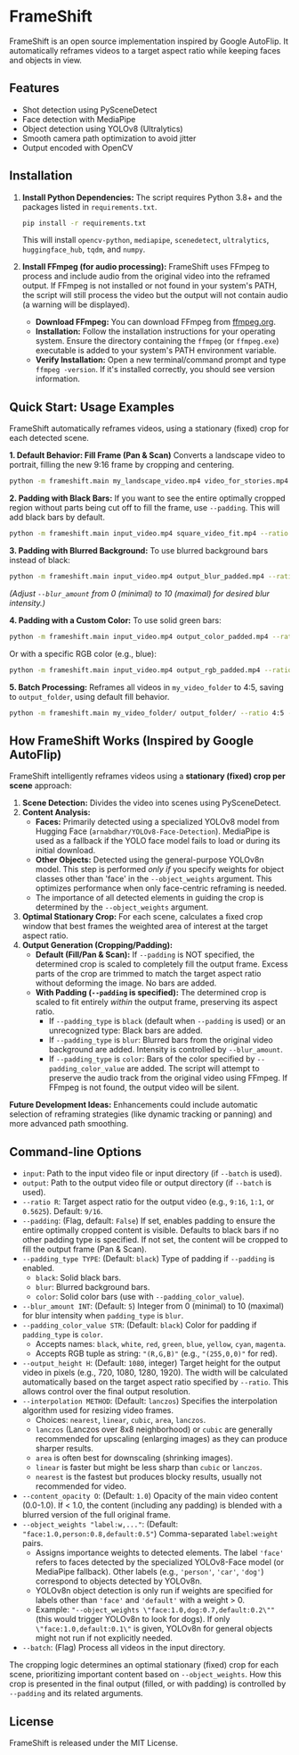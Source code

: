 # FrameShift

FrameShift is an open source implementation inspired by Google AutoFlip. It automatically reframes
videos to a target aspect ratio while keeping faces and objects in view.

## Features

- Shot detection using PySceneDetect
- Face detection with MediaPipe
- Object detection using YOLOv8 (Ultralytics)
- Smooth camera path optimization to avoid jitter
- Output encoded with OpenCV

## Installation

1.  **Install Python Dependencies:**
    The script requires Python 3.8+ and the packages listed in `requirements.txt`.
    ```bash
    pip install -r requirements.txt
    ```
    This will install `opencv-python`, `mediapipe`, `scenedetect`, `ultralytics`, `huggingface_hub`, `tqdm`, and `numpy`.

2.  **Install FFmpeg (for audio processing):**
    FrameShift uses FFmpeg to process and include audio from the original video into the reframed output. If FFmpeg is not installed or not found in your system's PATH, the script will still process the video but the output will not contain audio (a warning will be displayed).
    *   **Download FFmpeg:** You can download FFmpeg from [ffmpeg.org](https://ffmpeg.org/download.html).
    *   **Installation:** Follow the installation instructions for your operating system. Ensure the directory containing the `ffmpeg` (or `ffmpeg.exe`) executable is added to your system's PATH environment variable.
    *   **Verify Installation:** Open a new terminal/command prompt and type `ffmpeg -version`. If it's installed correctly, you should see version information.

## Quick Start: Usage Examples

FrameShift automatically reframes videos, using a stationary (fixed) crop for each detected scene.

**1. Default Behavior: Fill Frame (Pan & Scan)**
   Converts a landscape video to portrait, filling the new 9:16 frame by cropping and centering.
   ```bash
   python -m frameshift.main my_landscape_video.mp4 video_for_stories.mp4 --ratio 9:16
   ```

**2. Padding with Black Bars:**
   If you want to see the entire optimally cropped region without parts being cut off to fill the frame, use `--padding`. This will add black bars by default.
   ```bash
   python -m frameshift.main input_video.mp4 square_video_fit.mp4 --ratio 1:1 --padding
   ```

**3. Padding with Blurred Background:**
   To use blurred background bars instead of black:
   ```bash
   python -m frameshift.main input_video.mp4 output_blur_padded.mp4 --ratio 16:9 --padding --padding_type blur --blur_amount 5
   ```
   *(Adjust `--blur_amount` from 0 (minimal) to 10 (maximal) for desired blur intensity.)*

**4. Padding with a Custom Color:**
   To use solid green bars:
   ```bash
   python -m frameshift.main input_video.mp4 output_color_padded.mp4 --ratio 4:3 --padding --padding_type color --padding_color_value green
   ```
   Or with a specific RGB color (e.g., blue):
   ```bash
   python -m frameshift.main input_video.mp4 output_rgb_padded.mp4 --ratio 4:3 --padding --padding_type color --padding_color_value "(0,0,255)"
   ```

**5. Batch Processing:**
   Reframes all videos in `my_video_folder` to 4:5, saving to `output_folder`, using default fill behavior.
   ```bash
   python -m frameshift.main my_video_folder/ output_folder/ --ratio 4:5 --batch
   ```

## How FrameShift Works (Inspired by Google AutoFlip)

FrameShift intelligently reframes videos using a **stationary (fixed) crop per scene** approach:

1.  **Scene Detection:** Divides the video into scenes using PySceneDetect.
2.  **Content Analysis:**
    *   **Faces:** Primarily detected using a specialized YOLOv8 model from Hugging Face (`arnabdhar/YOLOv8-Face-Detection`). MediaPipe is used as a fallback if the YOLO face model fails to load or during its initial download.
    *   **Other Objects:** Detected using the general-purpose YOLOv8n model. This step is performed *only if* you specify weights for object classes other than 'face' in the `--object_weights` argument. This optimizes performance when only face-centric reframing is needed.
    *   The importance of all detected elements in guiding the crop is determined by the `--object_weights` argument.
3.  **Optimal Stationary Crop:** For each scene, calculates a fixed crop window that best frames the weighted area of interest at the target aspect ratio.
4.  **Output Generation (Cropping/Padding):**
    *   **Default (Fill/Pan & Scan):** If `--padding` is NOT specified, the determined crop is scaled to completely fill the output frame. Excess parts of the crop are trimmed to match the target aspect ratio without deforming the image. No bars are added.
    *   **With Padding (`--padding` is specified):** The determined crop is scaled to fit entirely *within* the output frame, preserving its aspect ratio.
        *   If `--padding_type` is `black` (default when `--padding` is used) or an unrecognized type: Black bars are added.
        *   If `--padding_type` is `blur`: Blurred bars from the original video background are added. Intensity is controlled by `--blur_amount`.
        *   If `--padding_type` is `color`: Bars of the color specified by `--padding_color_value` are added.
    The script will attempt to preserve the audio track from the original video using FFmpeg. If FFmpeg is not found, the output video will be silent.

**Future Development Ideas:**
Enhancements could include automatic selection of reframing strategies (like dynamic tracking or panning) and more advanced path smoothing.

## Command-line Options

*   `input`: Path to the input video file or input directory (if `--batch` is used).
*   `output`: Path to the output video file or output directory (if `--batch` is used).
*   `--ratio R`: Target aspect ratio for the output video (e.g., `9:16`, `1:1`, or `0.5625`). Default: `9/16`.
*   `--padding`: (Flag, default: `False`) If set, enables padding to ensure the entire optimally cropped content is visible. Defaults to black bars if no other padding type is specified. If not set, the content will be cropped to fill the output frame (Pan & Scan).
*   `--padding_type TYPE`: (Default: `black`) Type of padding if `--padding` is enabled.
    *   `black`: Solid black bars.
    *   `blur`: Blurred background bars.
    *   `color`: Solid color bars (use with `--padding_color_value`).
*   `--blur_amount INT`: (Default: `5`) Integer from 0 (minimal) to 10 (maximal) for blur intensity when `padding_type` is `blur`.
*   `--padding_color_value STR`: (Default: `black`) Color for padding if `padding_type` is `color`.
    *   Accepts names: `black`, `white`, `red`, `green`, `blue`, `yellow`, `cyan`, `magenta`.
    *   Accepts RGB tuple as string: `"(R,G,B)"` (e.g., `"(255,0,0)"` for red).
*   `--output_height H`: (Default: `1080`, integer) Target height for the output video in pixels (e.g., 720, 1080, 1280, 1920). The width will be calculated automatically based on the target aspect ratio specified by `--ratio`. This allows control over the final output resolution.
*   `--interpolation METHOD`: (Default: `lanczos`) Specifies the interpolation algorithm used for resizing video frames.
    *   Choices: `nearest`, `linear`, `cubic`, `area`, `lanczos`.
    *   `lanczos` (Lanczos over 8x8 neighborhood) or `cubic` are generally recommended for upscaling (enlarging images) as they can produce sharper results.
    *   `area` is often best for downscaling (shrinking images).
    *   `linear` is faster but might be less sharp than `cubic` or `lanczos`.
    *   `nearest` is the fastest but produces blocky results, usually not recommended for video.
*   `--content_opacity O`: (Default: `1.0`) Opacity of the main video content (0.0-1.0). If < 1.0, the content (including any padding) is blended with a blurred version of the full original frame.
*   `--object_weights "label:w,..."`: (Default: `"face:1.0,person:0.8,default:0.5"`) Comma-separated `label:weight` pairs.
    *   Assigns importance weights to detected elements. The label `'face'` refers to faces detected by the specialized YOLOv8-Face model (or MediaPipe fallback). Other labels (e.g., `'person'`, `'car'`, `'dog'`) correspond to objects detected by YOLOv8n.
    *   YOLOv8n object detection is only run if weights are specified for labels other than `'face'` and `'default'` with a weight > 0.
    *   Example: `"--object_weights \"face:1.0,dog:0.7,default:0.2\""` (this would trigger YOLOv8n to look for dogs). If only `\"face:1.0,default:0.1\"` is given, YOLOv8n for general objects might not run if not explicitly needed.
*   `--batch`: (Flag) Process all videos in the input directory.

The cropping logic determines an optimal stationary (fixed) crop for each scene, prioritizing important content based on `--object_weights`. How this crop is presented in the final output (filled, or with padding) is controlled by `--padding` and its related arguments.

## License

FrameShift is released under the MIT License.
